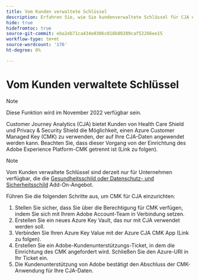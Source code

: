 ```yaml
---
title: Vom Kunden verwaltete Schlüssel
description: Erfahren Sie, wie Sie kundenverwaltete Schlüssel für CJA einrichten.
hide: true
hidefromtoc: true
source-git-commit: eba2eb71ca434e0306c018b80209caf52266ee15
workflow-type: tm+mt
source-wordcount: '176'
ht-degree: 0%

---
```


# Vom Kunden verwaltete Schlüssel

>[!NOTE]
>
>Diese Funktion wird im November 2022 verfügbar sein.

Customer Journey Analytics (CJA) bietet Kunden von Health Care Shield und Privacy &amp; Security Shield die Möglichkeit, einen Azure Customer Managed Key (CMK) zu verwenden, der auf Ihre CJA-Daten angewendet werden kann.  Beachten Sie, dass dieser Vorgang von der Einrichtung des Adobe Experience Platform-CMK getrennt ist (Link zu folgen).

>[!NOTE]
>
>Vom Kunden verwaltete Schlüssel sind derzeit nur für Unternehmen verfügbar, die die [Gesundheitsschild oder Datenschutz- und Sicherheitsschild](https://experienceleague.adobe.com/docs/blueprints-learn/architecture/vertical-blueprints/healthcare-vertical.html%3Flang%3Den) Add-On-Angebot.

Führen Sie die folgenden Schritte aus, um CMK für CJA einzurichten:

1. Stellen Sie sicher, dass Sie über die Berechtigung für CMK verfügen, indem Sie sich mit Ihrem Adobe Account-Team in Verbindung setzen.
1. Erstellen Sie ein neues Azure Key Vault, das nur mit CJA verwendet werden soll.
1. Verbinden Sie Ihren Azure Key Value mit der Azure CJA CMK App (Link zu folgen).
1. Erstellen Sie ein Adobe-Kundenunterstützungs-Ticket, in dem die Einrichtung des CMK angefordert wird. Schließen Sie den Azure-URI in Ihr Ticket ein.
1. Die Kundenunterstützung von Adobe bestätigt den Abschluss der CMK-Anwendung für Ihre CJA-Daten.

